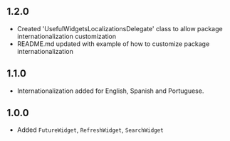 ## 1.2.0

* Created 'UsefulWidgetsLocalizationsDelegate' class to allow package internationalization customization
* README.md updated with example of how to customize package internationalization

## 1.1.0

* Internationalization added for English, Spanish and Portuguese.

## 1.0.0

* Added `FutureWidget`, `RefreshWidget`, `SearchWidget`
